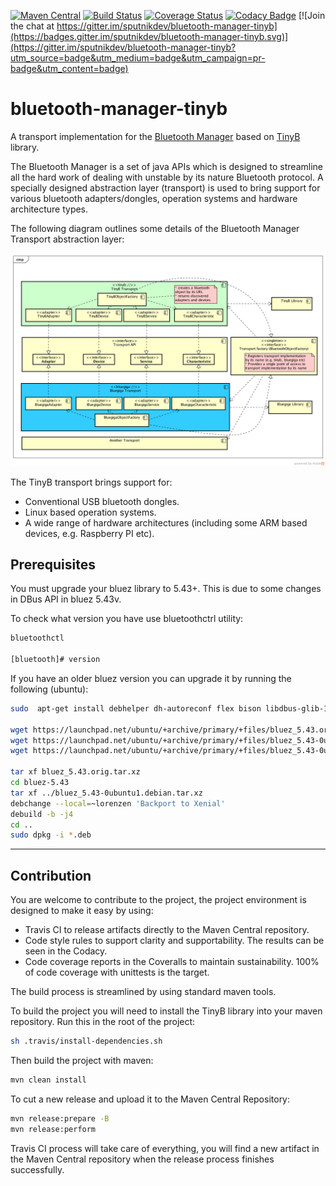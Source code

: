 [![Maven Central](https://img.shields.io/maven-central/v/org.sputnikdev/bluetooth-manager-tinyb.svg)](https://mvnrepository.com/artifact/org.sputnikdev/bluetooth-manager-tinyb)
[![Build Status](https://travis-ci.org/sputnikdev/bluetooth-manager-tinyb.svg?branch=master)](https://travis-ci.org/sputnikdev/bluetooth-manager-tinyb)
[![Coverage Status](https://coveralls.io/repos/github/sputnikdev/bluetooth-manager-tinyb/badge.svg?branch=master)](https://coveralls.io/github/sputnikdev/bluetooth-manager-tinyb?branch=master)
[![Codacy Badge](https://api.codacy.com/project/badge/Grade/478caa4b9498441f89bd1a880b7f8b53)](https://www.codacy.com/app/vkolotov/bluetooth-manager-tinyb?utm_source=github.com&amp;utm_medium=referral&amp;utm_content=sputnikdev/bluetooth-manager-tinyb&amp;utm_campaign=Badge_Grade)
[![Join the chat at https://gitter.im/sputnikdev/bluetooth-manager-tinyb](https://badges.gitter.im/sputnikdev/bluetooth-manager-tinyb.svg)](https://gitter.im/sputnikdev/bluetooth-manager-tinyb?utm_source=badge&utm_medium=badge&utm_campaign=pr-badge&utm_content=badge)
# bluetooth-manager-tinyb
A transport implementation for the [Bluetooth Manager](https://github.com/sputnikdev/bluetooth-manager) based on [TinyB](https://github.com/intel-iot-devkit/tinyb) library.

The Bluetooth Manager is a set of java APIs which is designed to streamline all the hard work of dealing with unstable 
by its nature Bluetooth protocol. A specially designed abstraction layer (transport) is used to bring support 
for various bluetooth adapters/dongles, operation systems and hardware architecture types.

The following diagram outlines some details of the Bluetooth Manager Transport abstraction layer:

![Transport diagram](bm-transport-abstraction-layer.png?raw=true "Bluetooth Manager Transport abstraction layer")

The TinyB transport brings support for:
 * Conventional USB bluetooth dongles. 
 * Linux based operation systems.
 * A wide range of hardware architectures (including some ARM based devices, e.g. Raspberry PI etc).

## Prerequisites

You must upgrade your bluez library to 5.43+. This is due to some changes in DBus API in bluez 5.43v.

To check what version you have use bluetoothctrl utility:
```sh
bluetoothctl

[bluetooth]# version
```
 
If you have an older bluez version you can upgrade it by running the following (ubuntu):

```sh
sudo  apt-get install debhelper dh-autoreconf flex bison libdbus-glib-1-dev libglib2.0-dev  libcap-ng-dev libudev-dev libreadline-dev libical-dev check dh-systemd libebook1.2-dev

wget https://launchpad.net/ubuntu/+archive/primary/+files/bluez_5.43.orig.tar.xz
wget https://launchpad.net/ubuntu/+archive/primary/+files/bluez_5.43-0ubuntu1.debian.tar.xz
wget https://launchpad.net/ubuntu/+archive/primary/+files/bluez_5.43-0ubuntu1.dsc

tar xf bluez_5.43.orig.tar.xz
cd bluez-5.43
tar xf ../bluez_5.43-0ubuntu1.debian.tar.xz
debchange --local=~lorenzen 'Backport to Xenial'
debuild -b -j4
cd ..
sudo dpkg -i *.deb
```

---
## Contribution

You are welcome to contribute to the project, the project environment is designed to make it easy by using:
* Travis CI to release artifacts directly to the Maven Central repository.
* Code style rules to support clarity and supportability. The results can be seen in the Codacy. 
* Code coverage reports in the Coveralls to maintain sustainability. 100% of code coverage with unittests is the target.

The build process is streamlined by using standard maven tools. 

To build the project you will need to install the TinyB library into your maven repository. Run this in the root of the project:
```sh
sh .travis/install-dependencies.sh
```

Then build the project with maven:
```bash
mvn clean install
```

To cut a new release and upload it to the Maven Central Repository:
```bash
mvn release:prepare -B
mvn release:perform
```
Travis CI process will take care of everything, you will find a new artifact in the Maven Central repository when the release process finishes successfully.